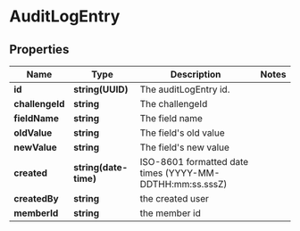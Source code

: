 # AuditLogEntry

## Properties

Name | Type | Description | Notes
------------ | ------------- | ------------- | -------------
**id** | **string(UUID)** | The auditLogEntry id. |
**challengeId** | **string** | The challengeId |
**fieldName** | **string** | The field name |
**oldValue** | **string** | The field's old value |
**newValue** | **string** | The field's new value |
**created** | **string(date-time)** | ISO-8601 formatted date times (YYYY-MM-DDTHH:mm:ss.sssZ) |
**createdBy** | **string** | the created user |
**memberId** | **string** | the member id |
